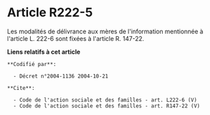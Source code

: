 # Article R222-5

Les modalités de délivrance aux mères de l'information mentionnée à l'article L. 222-6 sont fixées à l'article R. 147-22.

**Liens relatifs à cet article**

	**Codifié par**:

	  - Décret n°2004-1136 2004-10-21

	**Cite**:

	  - Code de l'action sociale et des familles - art. L222-6 (V)
	  - Code de l'action sociale et des familles - art. R147-22 (V)
